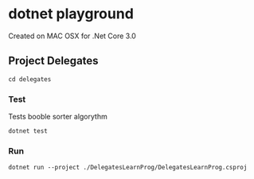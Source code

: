 # dotnet playground

Created on MAC OSX for .Net Core 3.0

## Project Delegates

```
cd delegates
```

### Test

Tests booble sorter algorythm

```shell
dotnet test
```

### Run

```Shell
dotnet run --project ./DelegatesLearnProg/DelegatesLearnProg.csproj
```
